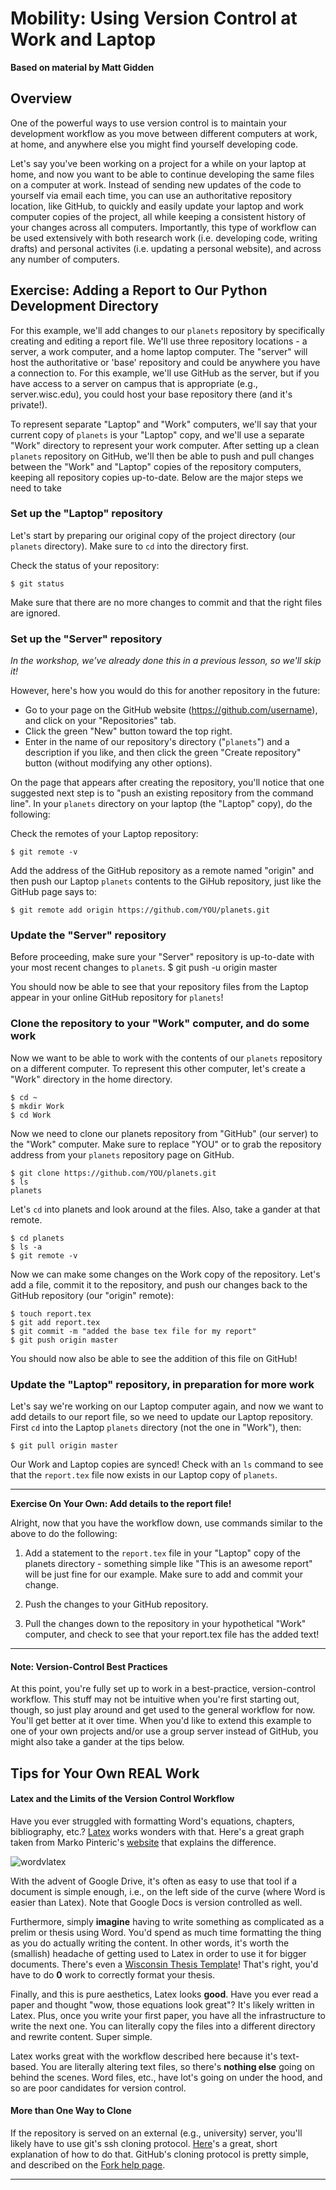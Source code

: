 # Mobility: Using Version Control at Work and Laptop

**Based on material by Matt Gidden**

## Overview

One of the powerful ways to use version control is to maintain your development 
workflow as you move between different computers at work, 
at home, and anywhere else you might find yourself developing code.

Let's say you've been working on a project for a while on your laptop at home, and 
now you want to be able to continue developing the same files on a computer at work. 
Instead of sending new updates of the code to yourself via email each time, you 
can use an authoritative repository location, like GitHub, to quickly and easily 
update your laptop and work computer copies of the project, all while keeping a consistent 
history of your changes across all computers. Importantly, this type of workflow can be used extensively with 
both research work (i.e. developing code, writing drafts) and personal activites 
(i.e. updating a personal website), and across any number of computers.

## Exercise: Adding a Report to Our Python Development Directory

For this example, we'll add changes to our `planets` repository by 
specifically creating and editing a report file. We'll use 
three repository locations - a server, a work computer, 
and a home laptop computer. The "server" will host the authoritative
or 'base' repository and could be anywhere you have a connection to. For 
this example, we'll use GitHub as the server, but if you have access to 
a server on campus that is appropriate (e.g., server.wisc.edu), you could 
host your base repository there (and it's private!). 

To represent separate "Laptop" and "Work" computers, we'll say 
that your current copy of `planets` is your "Laptop" copy, and we'll use 
a separate "Work" directory to represent your work computer. After setting up 
a clean `planets` repository on GitHub, we'll then be able to push and 
pull changes between the "Work" and "Laptop" copies of the 
repository computers, keeping all repository copies up-to-date. Below are the 
major steps we need to take

### Set up the "Laptop" repository

Let's start by preparing our original copy of the project directory (our 
`planets` directory). Make sure to `cd` into the directory first.

Check the status of your repository:

    $ git status
    
Make sure that there are no more changes to commit and that the right files 
are ignored.

### Set up the "Server" repository

*In the workshop, we've already done this in a previous lesson, so we'll skip it!*

However, here's how you would do this for another repository in the future:
* Go to your page on the GitHub website (https://github.com/username), and click on your "Repositories" tab.
* Click the green "New" button toward the top right.
* Enter in the name of our repository's directory ("`planets`") and a description if you like, and then click the green "Create repository" button (without modifying any other options).

On the page that appears after creating the repository, you'll notice 
that one suggested next step is to "push an existing repository from 
the command line". In your `planets` directory on your laptop (the "Laptop" copy), do the following:

Check the remotes of your Laptop repository:

    $ git remote -v
    
Add the address of the GitHub repository as a remote named "origin" 
and then push our Laptop `planets` contents to the GiHub repository, 
just like the GitHub page says to:

    $ git remote add origin https://github.com/YOU/planets.git

### Update the "Server" repository

Before proceeding, make sure your "Server" repository is up-to-date 
with your most recent changes to `planets`.
    $ git push -u origin master
    
You should now be able to see that your repository files from the Laptop 
appear in your online GitHub repository for `planets`!

### Clone the repository to your "Work" computer, and do some work

Now we want to be able to work with the contents of our `planets` 
repository on a different computer. To represent this other computer, 
let's create a "Work" directory in the home directory.

    $ cd ~
    $ mkdir Work
    $ cd Work

Now we need to clone our planets repository from "GitHub" (our server) to 
the "Work" computer. Make sure to replace "YOU" or to grab the repository address 
from your `planets` repository page on GitHub.

    $ git clone https://github.com/YOU/planets.git
    $ ls
    planets

Let's `cd` into planets and look around at the files. Also, take a
gander at that remote.

    $ cd planets
    $ ls -a
    $ git remote -v

Now we can make some changes on the Work copy of the repository. Let's add a file, commit it 
to the repository, and push our changes back to the GitHub repository (our 
"origin" remote):

    $ touch report.tex
    $ git add report.tex
    $ git commit -m "added the base tex file for my report"
    $ git push origin master
    
You should now also be able to see the addition of this file on GitHub!

### Update the "Laptop" repository, in preparation for more work

Let's say we're working on our Laptop computer again, and now we want to add 
details to our report file, so we need to update our Laptop repository. 
First `cd` into the Laptop `planets` directory (not the one in "Work"), 
then:

    $ git pull origin master

Our Work and Laptop copies are synced! Check with an `ls` command to see that 
the `report.tex` file now exists in our Laptop copy of `planets`.


* * * * 
**Exercise On Your Own: Add details to the report file!**

Alright, now that you have the workflow down, use commands similar to the above 
to do the following:

1.  Add a statement to the `report.tex` file in your "Laptop" copy of the planets 
directory - something simple like "This is an 
awesome report" will be just fine for our example. Make sure to add and commit 
your change.

2.  Push the changes to your GitHub repository.

3.  Pull the changes down to the repository in your hypothetical "Work" computer, 
and check to see that your report.tex file has the added text!

* * * * 

#### Note: Version-Control Best Practices

At this point, you're fully set up to work in a best-practice, version-control
workflow. This stuff may not be intuitive when you're first
starting out, though, so just play around and get used to the general workflow
for now. You'll get better at it over time. When you'd like to extend this 
example to one of your own projects and/or use a group server instead of GitHub, 
you might also take a gander at the tips below.

## Tips for Your Own REAL Work

#### Latex and the Limits of the Version Control Workflow

Have you ever struggled with formatting Word's equations, chapters,
bibliography, etc.? [Latex](http://www.latex-project.org/) works wonders with
that. Here's a great graph taken from Marko Pinteric's
[website](http://www.pinteric.com/miktex.html) that explains the difference.

![wordvlatex](https://raw.github.com/gidden/boot-camps/mobility/version-control/git/mobility/wordvslatex.gif "Word vs. Latex")

With the advent of Google Drive, it's often as easy to use that tool if a
document is simple enough, i.e., on the left side of the curve (where Word is
easier than Latex). Note that Google Docs is version controlled as well.

Furthermore, simply **imagine** having to write something as complicated as a
prelim or thesis using Word. You'd spend as much time formatting the thing as
you do actually writing the content. In other words, it's worth the (smallish)
headache of getting used to Latex in order to use it for bigger
documents. There's even a [Wisconsin Thesis
Template](https://github.com/willb/wi-thesis-template)! That's right, you'd have
to do **0** work to correctly format your thesis. 

Finally, and this is pure aesthetics, Latex looks **good**. Have you ever read a
paper and thought "wow, those equations look great"? It's likely written in
Latex. Plus, once you write your first paper, you have all the infrastructure to
write the next one. You can literally copy the files into a different directory
and rewrite content. Super simple.

Latex works great with the workflow described here because it's text-based. You
are literally altering text files, so there's **nothing else** going on behind
the scenes. Word files, etc., have lot's going on under the hood, and so are
poor candidates for version control. 

#### More than One Way to Clone

If the repository is served on an external (e.g., university)
server, you'll likely have to use git's ssh cloning
protocol. [Here](http://git-scm.com/book/en/Git-on-the-Server-The-Protocols#The-SSH-Protocol)'s
a great, short explanation of how to do that. GitHub's cloning protocol is
pretty simple, and described on the [Fork help
page](https://help.github.com/articles/fork-a-repo#step-2-clone-your-fork).

----

